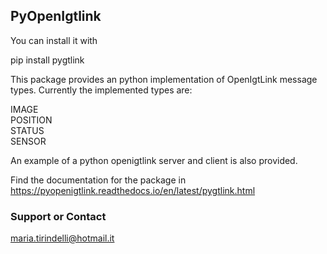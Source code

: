 ## PyOpenIgtlink

You can install it with

 pip install pygtlink

This package provides an python implementation of OpenIgtLink message types. 
Currently the implemented types are:  

IMAGE  
POSITION  
STATUS  
SENSOR  

An example of a python openigtlink server and client is also provided.  

Find the documentation for the package in https://pyopenigtlink.readthedocs.io/en/latest/pygtlink.html

### Support or Contact  

maria.tirindelli@hotmail.it
